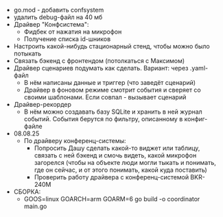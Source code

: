 * go.mod - добавить confsystem
* удалить debug-файл на 40 мб
* Драйвер "Конфсистема":
	* Фидбек от нажатия на микрофон
	* Получение списка id-шников
* Настроить какой-нибудь стационарный стенд, чтобы можно было потыкать
* Связать бэкенд с фронтендом (потолкаться с Максимом)
* Драйвер сценариев подумать как сделать. Вариант: через .yaml-файл
	* В нём написаны данные и триггер (что заведёт сценарий)
	* Драйвер в фоновом режиме смотрит события и сверяет со своими шаблонами. Если совпал - вызывает сценарий
* Драйвер-рекордер
	* В нём можно создавать базу SQLite и хранить в ней журнал событий. События берутся по фильтру, описанному в конфиг-файле
* 08.08.25
	* По драйверу конференц-системы:
		* Попросить Дашу сделать какой-то виджет или таблицу, связать с ней бэкенд и смочь видеть, какой микрофон загорелся (чтобы на объекте люди могли тыкать и понимать, где он сейчас, и от этого понимать, какой куда поставить)
		* Проверить работу драйвера с конференц-системой BKR-240M
* СБОРКА:
	* GOOS=linux GOARCH=arm GOARM=6 go build -o coordinator main.go